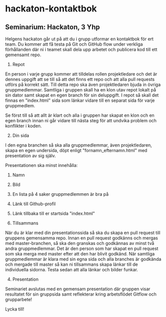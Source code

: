 # hackaton-kontaktbok

## Seminarium: Hackaton, 3 Yhp

Helgens hackaton går ut på att du i grupp utformar en kontaktbok för ert team. Du kommer att få testa på Git och GitHub flow under verkliga förhållanden där ni i teamet skall dela upp arbetet och publicera kod till ett gemensamt repo.

1. Repot

En person i varje grupp kommer att tilldelas rollen projektledare och det är dennes uppgift att se till så att det finns ett repo och att alla pull requests utförs på korrekt sätt. Till detta repo ska även projektledaren bjuda in övriga gruppmedlemmar. Samtliga i gruppen skall ha en klon utav repot lokalt på sin dator samt skapat en egen branch för sin deluppgift. I repot så skall det finnas en "index.html" sida som länkar vidare till en separat sida för varje gruppmedlem.

Se först till så att allt är klart och alla i gruppen har skapat en klon och en egen branch innan ni går vidare till nästa steg för att undvika problem och konflikter i koden.

2. Din sida

I den egna branchen så ska alla gruppmedlemmar, även projektledaren, skapa en egen undersida, döpt enligt "fornamn_efternamn.html" med presentation av sig själv. 

Presentationen ska minst innehålla:
1. Namn
2.  Bild
3.  En lista på 4 saker gruppmedlemmen är bra på
4. Länk till Github-profil
5. Länk tillbaka till er startsida "index.html"

3. Tillsammans

När du är klar med din presentationssida så ska du skapa en pull request till gruppens gemensamma repo. Innan en pull request godkänns och mergas med master-branchen, så ska den granskas och godkännas av minst två andra gruppmedlemmar. Det är den person som har skapat en pull request som ska merga med master efter att den har blivit godkänd. När samtliga gruppmedlemmar är klara med sin egna sida och alla branches är godkända och mergade till master så kan ni tillsammans skapa länkar till de individuella sidorna. Testa sedan att alla länkar och bilder funkar. 

4. Presentation

Seminariet avslutas med en gemensam presentation där gruppen visar resultatet för sin gruppsida samt reflekterar kring arbetsflödet Gitflow och grupparbete!

Lycka till!